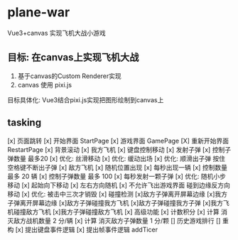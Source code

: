 # plane-war
Vue3+canvas 实现飞机大战小游戏

## 目标: 在canvas上实现飞机大战

1. 基于canvas的Custom Renderer实现
2. canvas 使用 pixi.js

目标具体化: Vue3结合pixi.js实现把图形绘制到canvas上

## tasking

  [x] 页面跳转
    [x] 开始界面 StartPage
    [x] 游戏界面 GamePage
    [X] 重新开始界面 RestartPage
  [x] 背景滚动
  [x] 我方飞机
    [x] 键盘控制移动
    [x] 发射子弹
    [x] 控制子弹数量 最多20
    [x] 优化: 丝滑移动
    [x] 优化: 缓动出场
    [x] 优化: 顺滑出子弹 按住空格键不断出子弹
  [x] 敌方飞机
    [x] 随机位置出现
    [x] 每秒出现一辆
    [x] 控制数量 最多 20 辆
    [x] 控制子弹数量 最多 100
    [x] 每秒发射一颗子弹
    [x] 优化: 随机小步移动
      [x] 起始向下移动
      [x] 左右方向随机
      [x] 不允许飞出游戏界面 碰到边缘反方向移动
    [x] 优化: 被击中三次才销毁
  [x] 碰撞检测
    [x]敌方子弹离开屏幕边缘
    [x]我方子弹离开屏幕边缘
    [x]敌方子弹碰撞我方飞机
    [x]敌方子弹碰撞我方子弹
    [x]我方飞机碰撞敌方飞机
    [x]我方子弹碰撞敌方飞机
  [x] 高级功能
    [x] 计数积分
      [x] 计算 消灭敌方战机数量 2 分/辆
      [x] 计算 消灭敌方子弹数量 1 分/颗
    [] 历史游戏排行
  [] 重构
    [x] 提出键盘事件逻辑
    [x] 提出帧事件逻辑 addTicer
